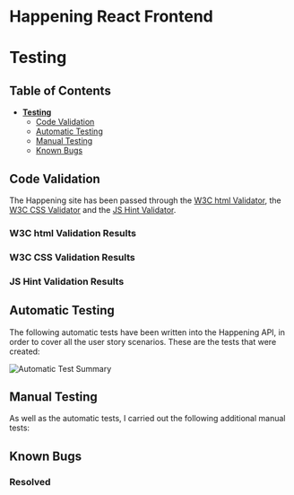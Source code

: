 # **Happening React Frontend**

# Testing

## Table of Contents

* [**Testing**](<#testing>)
    * [Code Validation](<#code-validation>)
    * [Automatic Testing](<#automatic-testing>)
    * [Manual Testing](<#manual-testing>)
    * [Known Bugs](<#known-bugs>)

## Code Validation 

The Happening site has been passed through the [W3C html Validator](https://validator.w3.org/), the [W3C CSS Validator](https://jigsaw.w3.org/css-validator/) and the [JS Hint Validator](https://jshint.com/).

### W3C html Validation Results

### W3C CSS Validation Results

### JS Hint Validation Results

## Automatic Testing

The following automatic tests have been written into the Happening API, in order to cover all the user story scenarios. These are the tests that were created: 

![Automatic Test Summary](images/test-summary.png)

## Manual Testing

As well as the automatic tests, I carried out the following additional manual tests:

## Known Bugs

### Resolved